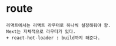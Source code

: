 # route

```
리액트에서는 리액트 라우터로 하나씩 설정해줘야 함.
Next는 자체적으로 라우터가 있다.
+ react-hot-loader : build까지 해준다.
```

